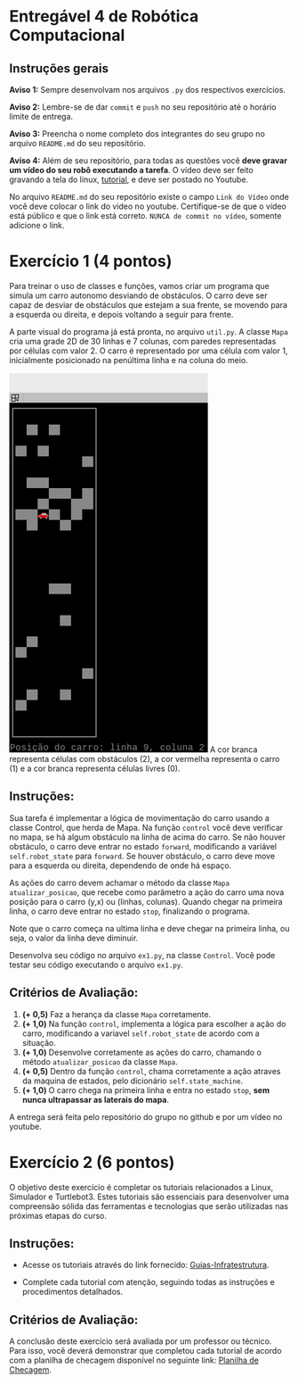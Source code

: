 # Entregável 4 de Robótica Computacional

## Instruções gerais

**Aviso 1:** Sempre desenvolvam nos arquivos `.py` dos respectivos exercícios.

**Aviso 2:** Lembre-se de dar `commit` e `push` no seu repositório até o horário limite de entrega.

**Aviso 3:** Preencha o nome completo dos integrantes do seu grupo no arquivo `README.md` do seu repositório.

**Aviso 4:** Além de seu repositório, para todas as questões você **deve gravar um vídeo do seu robô executando a tarefa**. O vídeo deve ser feito gravando a tela do linux, [tutorial](https://insper.github.io/robotica-computacional/screen_record/), e deve ser postado no Youtube. 

No arquivo `README.md` do seu repositório existe o campo `Link do Vídeo` onde você deve colocar o link do video no youtube. Certifique-se de que o vídeo está público e que o link está correto. `NUNCA de commit no vídeo`, somente adicione o link.


# Exercício 1 (4 pontos)

Para treinar o uso de classes e funções, vamos criar um programa que simula um carro autonomo desviando de obstáculos. O carro deve ser capaz de desviar de obstáculos que estejam a sua frente, se movendo para a esquerda ou direita, e depois voltando a seguir para frente.

A parte visual do programa já está pronta, no arquivo `util.py`. A classe `Mapa` cria uma grade 2D de 30 linhas e 7 colunas, com paredes representadas por células com valor 2. O carro é representado por uma célula com valor 1, inicialmente posicionado na penúltima linha e na coluna do meio.

![mapa](./mapa.png)
A cor branca representa células com obstáculos (2), a cor vermelha representa o carro (1) e a cor branca representa células livres (0).

## Instruções:

Sua tarefa é implementar a lógica de movimentação do carro usando a classe Control, que herda de Mapa. Na função `control` você deve verificar no mapa, se há algum obstáculo na linha de acima do carro. Se não houver obstáculo, o carro deve entrar no estado `forward`, modificando a variável `self.robot_state` para `forward`. Se houver obstáculo, o carro deve move para a esquerda ou direita, dependendo de onde há espaço.

As ações do carro devem achamar o método da classe `Mapa` `atualizar_posicao`, que recebe como parâmetro a ação do carro uma nova posição para o carro (y,x) ou (linhas, colunas). Quando chegar na primeira linha, o carro deve entrar no estado `stop`, finalizando o programa.

Note que o carro começa na ultima linha e deve chegar na primeira linha, ou seja, o valor da linha deve diminuir.

Desenvolva seu código no arquivo `ex1.py`, na classe `Control`. Você pode testar seu código executando o arquivo `ex1.py`.

## Critérios de Avaliação:
1. **(+ 0,5)** Faz a herança da classe `Mapa` corretamente. 
2. **(+ 1,0)** Na função `control`, implementa a lógica para escolher a ação do carro, modificando a variavel `self.robot_state` de acordo com a situação.
3. **(+ 1,0)** Desenvolve corretamente as ações do carro, chamando o método `atualizar_posicao` da classe `Mapa`.
4. **(+ 0,5)** Dentro da função `control`, chama corretamente a ação atraves da maquina de estados, pelo dicionário `self.state_machine`.
5. **(+ 1,0)** O carro chega na primeira linha e entra no estado `stop`, **sem nunca ultrapassar as laterais do mapa**.

A entrega será feita pelo repositório do grupo no github e por um vídeo no youtube.

# Exercício 2 (6 pontos)

O objetivo deste exercício é completar os tutoriais relacionados a Linux, Simulador e Turtlebot3. Estes tutoriais são essenciais para desenvolver uma compreensão sólida das ferramentas e tecnologias que serão utilizadas nas próximas etapas do curso.

## Instruções:

* Acesse os tutoriais através do link fornecido: [Guias-Infratestrutura]().

* Complete cada tutorial com atenção, seguindo todas as instruções e procedimentos detalhados.

## Critérios de Avaliação:

A conclusão deste exercício será avaliada por um professor ou técnico. Para isso, você deverá demonstrar que completou cada tutorial de acordo com a planilha de checagem disponível no seguinte link: [Planilha de Checagem]().